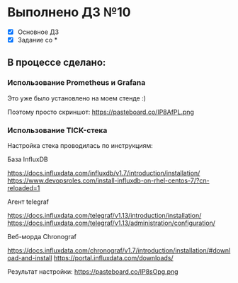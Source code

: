 # Выполнено ДЗ №10

 - [x] Основное ДЗ
 - [x] Задание со *

## В процессе сделано:

### Использование Prometheus и Grafana

Это уже было установлено на моем стенде :)

Поэтому просто скриншот: https://pasteboard.co/IP8AfPL.png

### Использование TICK-стека

Настройка стека проводилась по инструкциям:

База InfluxDB

https://docs.influxdata.com/influxdb/v1.7/introduction/installation/
https://www.devopsroles.com/install-influxdb-on-rhel-centos-7/?cn-reloaded=1

Агент telegraf

https://docs.influxdata.com/telegraf/v1.13/introduction/installation/
https://docs.influxdata.com/telegraf/v1.13/administration/configuration/

Веб-морда Сhronograf

https://docs.influxdata.com/chronograf/v1.7/introduction/installation/#download-and-install
https://portal.influxdata.com/downloads/

Результат настройки: https://pasteboard.co/IP8sOpg.png
